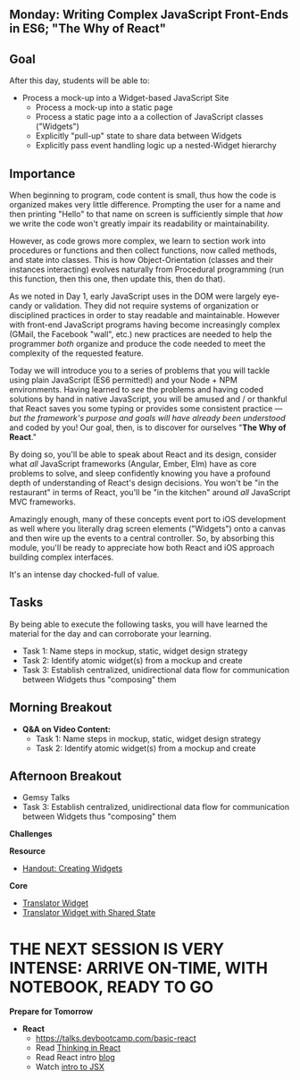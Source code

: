 ## Monday: Writing Complex JavaScript Front-Ends in ES6; "The Why of React"

## Goal

After this day, students will be able to:

* Process a mock-up into a Widget-based JavaScript Site
  * Process a mock-up into a static page
  * Process a static page into a a collection of JavaScript classes ("Widgets")
  * Explicitly "pull-up" state to share data between Widgets
  * Explicitly pass event handling logic up a nested-Widget hierarchy

## Importance

When beginning to program, code content is small, thus how the code is
organized makes very little difference. Prompting the user for a name and then
printing "Hello" to that name on screen is sufficiently simple that _how_ we
write the code won't greatly impair its readability or maintainability.

However, as code grows more complex, we learn to section work into procedures
or functions and then collect functions, now called methods, and state into
classes. This is how Object-Orientation (classes and their instances
interacting) evolves naturally from Procedural programming (run this function,
then this one, then update this, then do that).

As we noted in Day 1, early JavaScript uses in the DOM were largely eye-candy
or validation. They did not require systems of organization or disciplined
practices in order to stay readable and maintainable.  However with front-end
JavaScript programs having become increasingly complex (GMail, the Facebook
"wall", etc.) new practices are needed to help the programmer *both* organize
and produce the code needed to meet the complexity of the requested feature.

Today we will introduce you to a series of problems that you will tackle using
plain JavaScript (ES6 permitted!) and your Node + NPM environments. Having
learned to _see_ the problems and having coded solutions by hand in native
JavaScript, you will be amused and / or thankful that React saves you some
typing or provides some consistent practice &mdash; _but the framework's
purpose and goals will have already been understood_ and coded by you! Our
goal, then, is to discover for ourselves "**The Why of React**."

By doing so, you'll be able to speak about React and its design, consider what
*all* JavaScript frameworks (Angular, Ember, Elm) have as core problems to
solve, and sleep confidently knowing you have a profound depth of understanding
of React's design decisions. You won't be "in the restaurant" in terms of
React, you'll be "in the kitchen" around _all_ JavaScript MVC frameworks.

Amazingly enough, many of these concepts event port to iOS development as well
where you literally drag screen elements ("Widgets") onto a canvas and then
wire up the events to a central controller. So, by absorbing this module,
you'll be ready to appreciate how both React and iOS approach building complex
interfaces.

It's an intense day chocked-full of value.

## Tasks

By being able to execute the following tasks, you will have learned the
material for the day and can corroborate your learning.

* Task 1: Name steps in mockup, static, widget design strategy
* Task 2: Identify atomic widget(s) from a mockup and create
* Task 3: Establish centralized, unidirectional data flow for communication between Widgets thus "composing" them

## Morning Breakout

* **Q&A on Video Content:**
  * Task 1: Name steps in mockup, static, widget design strategy
  * Task 2: Identify atomic widget(s) from a mockup and create

## Afternoon Breakout

* Gemsy Talks
* Task 3: Establish centralized, unidirectional data flow for communication between Widgets thus "composing" them

**Challenges**

**Resource**

* [Handout: Creating Widgets](../resources/widget_creation_process.md)

**Core**

* [Translator Widget](../../../../number-translator-widget-challenge)
* [Translator Widget with Shared State ](../../../../number-translator-widget-shared-state-challenge)

# THE NEXT SESSION IS VERY INTENSE: ARRIVE ON-TIME, WITH NOTEBOOK, READY TO GO

**Prepare for Tomorrow**

- **React**
  * https://talks.devbootcamp.com/basic-react
  - Read [Thinking in React](https://facebook.github.io/react/docs/thinking-in-react.html)
  - Read React intro [blog](https://blog.risingstack.com/the-react-way-getting-started-tutorial/)
  - Watch [intro to JSX](https://frontendmasters.com/courses/react-intro/#v=mc66igcb45)
